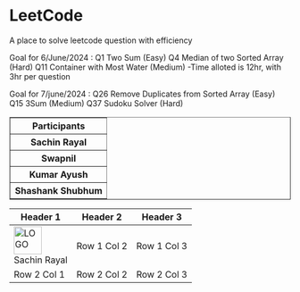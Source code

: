 # LeetCode
A place to solve leetcode question with efficiency

Goal for 6/June/2024 :
Q1 Two Sum (Easy)
Q4 Median of two Sorted Array (Hard)
Q11 Container with Most Water (Medium)
-Time alloted is 12hr, with 3hr per question

Goal for 7/june/2024 :
Q26 Remove Duplicates from Sorted Array (Easy)
Q15 3Sum (Medium)
Q37 Sudoku Solver (Hard)

<table border="1">
  <tr>
    <th>Participants</th>
  </tr>
  <tr>
    <th>Sachin Rayal</th>
  </tr>
  <tr>
    <th>Swapnil</th>
  </tr>
  <tr>
    <th>Kumar Ayush</th>
  </tr>
  <tr>
    <th>Shashank Shubhum</th>
  </tr>
  <!-- Add more rows as needed -->
</table>

| Header 1 | Header 2 | Header 3 |
|----------|----------|----------|
|<img src="https://github.githubassets.com/images/modules/logos_page/GitHub-Mark.png" width="50" height="50" alt="LOGO" align="center"><br><center>Sachin Rayal</center> | Row 1 Col 2 | Row 1 Col 3 |
| Row 2 Col 1 | Row 2 Col 2 | Row 2 Col 3 |
